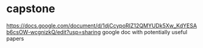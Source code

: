 # capstone

https://docs.google.com/document/d/1djCcypoRIZ12QMYUDk5Xw_KdYESAb6csOW-wcgnizkQ/edit?usp=sharing
google doc with potentially useful papers
